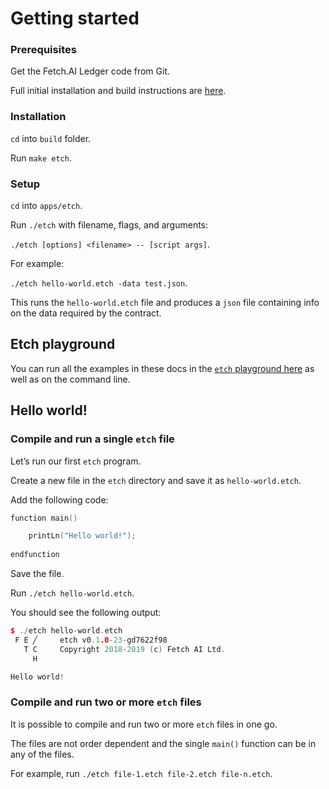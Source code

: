 <h1>Getting started</h1>

### Prerequisites

Get the Fetch.AI Ledger code from Git. 

Full initial installation and build instructions are <a href="../.././getting-started/installation-mac/" target=_blank>here</a>.

### Installation

`cd` into `build` folder.

Run `make etch`.

### Setup

`cd` into `apps/etch`.

Run `./etch` with filename, flags, and arguments: 

`./etch [options] <filename> -- [script args]`.

For example: 

`./etch hello-world.etch -data test.json`. 

This runs the `hello-world.etch` file and produces a `json` file containing info on the data required by the contract.

## Etch playground

You can run all the examples in these docs in the <a href="http://etch-tour.economicagents.com/" target=_blank>`etch` playground here</a> as well as on the command line.


<!--## Editor plugins

Code editor highlighter plugins are currently available for the following IDEs:

* Sublime
* CLion
* ViM/Vi

You can find the details <a href="https://github.com/uvue-git/fetch-code-highlighter" target=_blank>here</a>.
-->


## Hello world!


### Compile and run a single `etch` file

Let’s run our first `etch` program.

Create a new file in the `etch` directory and save it as `hello-world.etch`.

Add the following code:

``` c++
function main()

	printLn("Hello world!");
	
endfunction
```

Save the file.

Run `./etch hello-world.etch`.

You should see the following output:

``` c++
$ ./etch hello-world.etch
 F E ╱     etch v0.1.0-23-gd7622f98
   T C     Copyright 2018-2019 (c) Fetch AI Ltd.
     H     

Hello world!
```


### Compile and run two or more `etch` files

It is possible to compile and run two or more `etch` files in one go. 

The files are not order dependent and the single `main()` function can be in any of the files.

For example, run `./etch file-1.etch file-2.etch file-n.etch`.



<br/>
